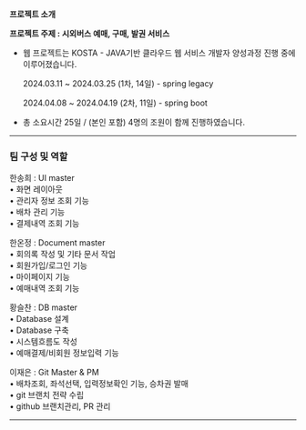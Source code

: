 **프로젝트 소개**

**프로젝트 주제 : 시외버스 예매, 구매, 발권 서비스**

- 웹 프로젝트는 KOSTA - JAVA기반 클라우드 웹 서비스 개발자 양성과정 진행 중에 이루어졌습니다.
    
    2024.03.11 ~ 2024.03.25 (1차, 14일)  - spring legacy
    
    2024.04.08 ~ 2024.04.19 (2차, 11일) - spring boot
    
- 총 소요시간 25일 / (본인 포함) 4명의 조원이 함께 진행하였습니다.
---
### 팀 구성 및 역할   
한송희 : UI master    
  • 화면 레이아웃    
  • 관리자 정보 조회 기능   
  • 배차 관리 기능   
  • 결제내역 조회 기능   
  
한온정 : Document master    
  • 회의록 작성 및 기타 문서 작업   
  • 회원가입/로그인 기능   
  • 마이페이지 기능   
  • 예매내역 조회 기능   
  
황슬찬 : DB master    
  • Database 설계   
  • Database 구축   
  • 시스템흐름도 작성   
  • 예매결제/비회원 정보입력 기능   

이재은 : Git Master & PM   
  • 배차조회, 좌석선택, 입력정보확인 기능, 승차권 발매   
  • git 브랜치 전략 수립   
  • github 브랜치관리, PR 관리   
  
---


  
